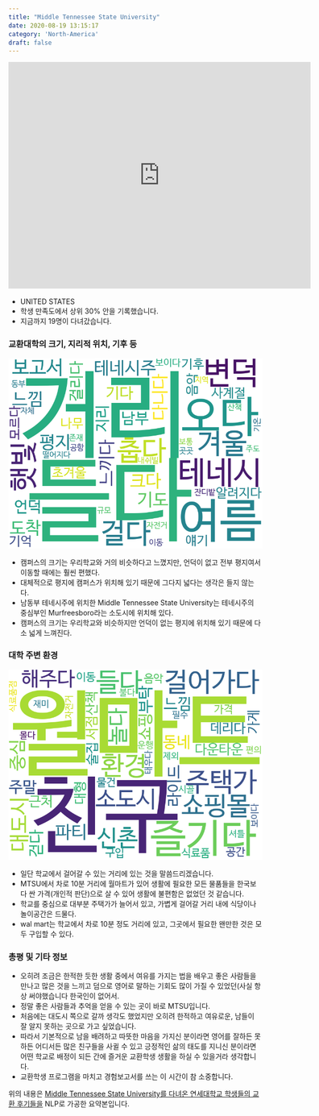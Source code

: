 ```yaml
---
title: "Middle Tennessee State University"
date: 2020-08-19 13:15:17
category: 'North-America'
draft: false
---
```


<iframe
width="600"
height="450"
frameborder="0" style="border:0"
src="https://www.google.com/maps/embed/v1/place?key=AIzaSyC9e1AME-pVmWC4hBpFdu5S4dKzyepa3HQ&q=Middle+Tennessee+State+University&center=35.8486105,-86.3648813&zoom=14" allowfullscreen>
</iframe>

* UNITED STATES
* 학생 만족도에서 상위 30% 안을 기록했습니다.
* 지금까지 19명이 다녀갔습니다. 

### 교환대학의 크기, 지리적 위치, 기후 등

![gen_info-WordCloud](../univ_wordclouds_okt/gen_info/US000109_gen_info_okt.png)

* 캠퍼스의 크기는 우리학교와 거의 비슷하다고 느꼈지만, 언덕이 없고 전부 평지여서 이동할 때에는 훨씬 편했다.
* 대체적으로 평지에 캠퍼스가 위치해 있기 때문에 그다지 넓다는 생각은 들지 않는다.
* 남동부 테네시주에 위치한 Middle Tennessee State University는 테네시주의 중심부인 Murfreesboro라는 소도시에 위치해 있다.
* 캠퍼스의 크기는 우리학교와 비슷하지만 언덕이 없는 평지에 위치해 있기 때문에 다소 넓게 느껴진다.


### 대학 주변 환경

![env_info-WordCloud](../univ_wordclouds_okt/env_info/US000109_env_info_okt.png)

* 일단 학교에서 걸어갈 수 있는 거리에 있는 것을 말씀드리겠습니다.
* MTSU에서 차로 10분 거리에 월마트가 있어 생활에 필요한 모든 물품들을 한국보다 싼 가격(개인적 판단)으로 살 수 있어 생활에 불편함은 없었던 것 같습니다.
* 학교를 중심으로 대부분 주택가가 늘어서 있고, 가볍게 걸어갈 거리 내에 식당이나 놀이공간은 드물다.
* wal mart는 학교에서 차로 10분 정도 거리에 있고, 그곳에서 필요한 왠만한 것은 모두 구입할 수 있다.


### 총평 및 기타 정보 
* 오히려 조금은 한적한 듯한 생활 중에서 여유를 가지는 법을 배우고 좋은 사람들을 만나고 많은 것을 느끼고 덤으로 영어로 말하는 기회도 많이 가질 수 있었던(사실 항상 써야했습니다 한국인이 없어서.
* 정말 좋은 사람들과 추억을 얻을 수 있는 곳이 바로 MTSU입니다.
* 처음에는 대도시 쪽으로 갈까 생각도 했었지만 오히려 한적하고 여유로운, 남들이 잘 알지 못하는 곳으로 가고 싶었습니다.
* 따라서 기본적으로 남을 배려하고 따뜻한 마음을 가지신 분이라면 영어를 잘하든 못하든 어디서든 많은 친구들을 사귈 수 있고 긍정적인 삶의 태도를 지니신 분이라면 어떤 학교로 배정이 되든 간에 즐거운 교환학생 생활을 하실 수 있을거라 생각합니다.
* 교환학생 프로그램을 마치고 경험보고서를 쓰는 이 시간이 참 소중합니다.


위의 내용은 [Middle Tennessee State University를 다녀온 연세대학교 학생들의 교환 후기들을](http://oia.yonsei.ac.kr/partner/expReport.asp?ucode=US000109&bgbn=A) NLP로 가공한 요약본입니다. 
